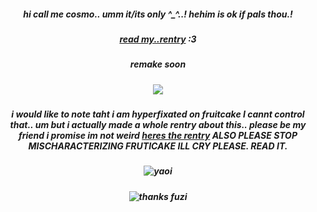 ##### <p align="center"> hi call me cosmo.. umm it/its only ^_^..! hehim is ok if pals thou.!
##### <p align="center"> [read my..rentry](https://rentry.co/berrybrownie) :3 
##### <p align="center"> remake soon
##### <p align="center"> [](https://git.io/typing-svg)![](https://komarev.com/ghpvc/?username=onewheatmark&color=754351)

##### <p align="center"> i would like to note taht i am hyperfixated on fruitcake I cannt control that.. um but i actually made a whole rentry about this.. please be my friend i promise im not weird [heres the rentry](https://rentry.co/chocoberrie) ALSO PLEASE STOP MISCHARACTERIZING FRUTICAKE ILL CRY PLEASE. READ IT.


##### <p align="center"> ![yaoi](https://github.com/user-attachments/assets/cc486946-4c8a-4d48-8985-995c1037f6b3)
##### <p align="center"> ![thanks fuzi](https://github.com/user-attachments/assets/bd2d0aee-a75e-4542-b4ac-ddcbf3ca77b2)
